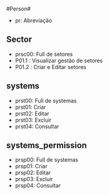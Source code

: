 #Person#

- pr: Abreviação

## Sector ##

- prsc00: Full de setores
- P01.1 : Visualizar gestão de setores
- P01.2 : Criar e Editar setores

## systems ##

- prst00: Full de systemas
- prst01: Criar
- prst02: Editar
- prst03: Excluir
- prst04: Consultar

## systems_permission ##

- prsp00: Full de systemas
- prsp01: Criar
- prsp02: Editar
- prsp03: Excluir
- prsp04: Consultar
